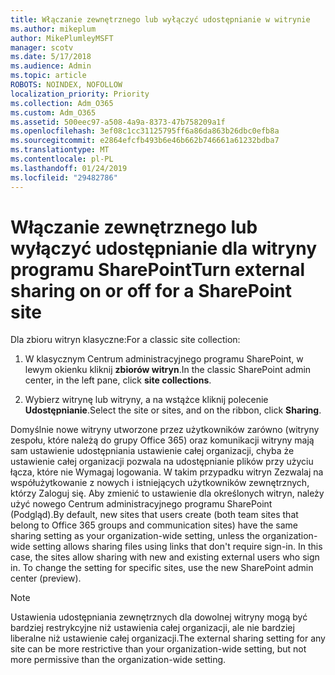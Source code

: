```yaml
---
title: Włączanie zewnętrznego lub wyłączyć udostępnianie w witrynie
ms.author: mikeplum
author: MikePlumleyMSFT
manager: scotv
ms.date: 5/17/2018
ms.audience: Admin
ms.topic: article
ROBOTS: NOINDEX, NOFOLLOW
localization_priority: Priority
ms.collection: Adm_O365
ms.custom: Adm_O365
ms.assetid: 500eec97-a508-4a9a-8373-47b758209a1f
ms.openlocfilehash: 3ef08c1cc31125795ff6a86da863b26dbc0efb8a
ms.sourcegitcommit: e2864efcfb493b6e46b662b746661a61232bdba7
ms.translationtype: MT
ms.contentlocale: pl-PL
ms.lasthandoff: 01/24/2019
ms.locfileid: "29482786"
---
```

# <a name="turn-external-sharing-on-or-off-for-a-sharepoint-site"></a><span data-ttu-id="29387-102">Włączanie zewnętrznego lub wyłączyć udostępnianie dla witryny programu SharePoint</span><span class="sxs-lookup"><span data-stu-id="29387-102">Turn external sharing on or off for a SharePoint site</span></span>

<span data-ttu-id="29387-103">Dla zbioru witryn klasyczne:</span><span class="sxs-lookup"><span data-stu-id="29387-103">For a classic site collection:</span></span>
  
1. <span data-ttu-id="29387-104">W klasycznym Centrum administracyjnego programu SharePoint, w lewym okienku kliknij **zbiorów witryn**.</span><span class="sxs-lookup"><span data-stu-id="29387-104">In the classic SharePoint admin center, in the left pane, click **site collections**.</span></span>
    
2. <span data-ttu-id="29387-105">Wybierz witrynę lub witryny, a na wstążce kliknij polecenie **Udostępnianie**.</span><span class="sxs-lookup"><span data-stu-id="29387-105">Select the site or sites, and on the ribbon, click **Sharing**.</span></span>
    
<span data-ttu-id="29387-p101">Domyślnie nowe witryny utworzone przez użytkowników zarówno (witryny zespołu, które należą do grupy Office 365) oraz komunikacji witryny mają sam ustawienie udostępniania ustawienie całej organizacji, chyba że ustawienie całej organizacji pozwala na udostępnianie plików przy użyciu łącza, które nie Wymagaj logowania. W takim przypadku witryn Zezwalaj na współużytkowanie z nowych i istniejących użytkowników zewnętrznych, którzy Zaloguj się. Aby zmienić to ustawienie dla określonych witryn, należy użyć nowego Centrum administracyjnego programu SharePoint (Podgląd).</span><span class="sxs-lookup"><span data-stu-id="29387-p101">By default, new sites that users create (both team sites that belong to Office 365 groups and communication sites) have the same sharing setting as your organization-wide setting, unless the organization-wide setting allows sharing files using links that don't require sign-in. In this case, the sites allow sharing with new and existing external users who sign in. To change the setting for specific sites, use the new SharePoint admin center (preview).</span></span>
  
> [!NOTE]
> <span data-ttu-id="29387-109">Ustawienia udostępniania zewnętrznych dla dowolnej witryny mogą być bardziej restrykcyjne niż ustawienia całej organizacji, ale nie bardziej liberalne niż ustawienie całej organizacji.</span><span class="sxs-lookup"><span data-stu-id="29387-109">The external sharing setting for any site can be more restrictive than your organization-wide setting, but not more permissive than the organization-wide setting.</span></span> 
  

